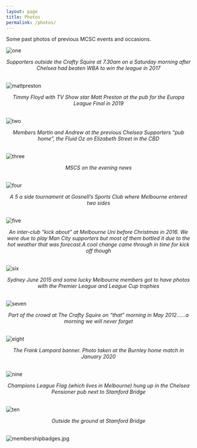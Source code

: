 ```yaml
---
layout: page
title: Photos
permalink: /photos/
---
```

Some past photos of previous MCSC events and occasions.

![one](/assets/photos/one.jpg)
<center><i>Supporters outside the Crafty Squire at 7.30am on a Saturday morning after Chelsea had beaten WBA to win the league in 2017</i></center>

<br>

![mattpreston](/assets/photos/mattpreston.jpg)
<center><i>Timmy Floyd with TV Show star Matt Preston at the pub for the Europa League Final in 2019</i></center>


<br>

![two](/assets/photos/two.jpg)
<center><i>Members Martin and Andrew at the previous Chelsea Supporters “pub home”, the Fluid Oz on Elizabeth Street in the CBD</i></center>


<br>

![three](/assets/photos/three.jpg)
<center><i>MSCS on the evening news</i></center>


<br>

![four](/assets/photos/four.jpg)
<center><i>A 5 a side tournament at Gosnell’s Sports Club where Melbourne entered two sides</i></center>

<br>

![five](/assets/photos/five.jpg)
<center><i>An inter-club “kick about” at Melbourne Uni before Christmas in 2016. We were due to play Man City supporters but most of them bottled it due to the hot weather that was forecast.A cool change came through in time for kick off though</i></center>


<br>

![six](/assets/photos/six.jpg)
<center><i>Sydney June 2015 and some lucky Melbourne members got to have photos with the Premier League and League Cup trophies</i></center>

<br>

![seven](/assets/photos/seven.jpg)
<center><i>Part of the crowd at The Crafty Squire on “that” morning in May 2012……a morning we will never forget</i></center>

<br>

![eight](/assets/photos/eight.jpg)
<center><i>The Frank Lampard banner. Photo taken at the Burnley home match in January 2020</i></center>

<br>

![nine](/assets/photos/nine.jpg)
<center><i>Champions League Flag (which lives in Melbourne) hung up in the Chelsea Pensioner pub next to Stamford Bridge</i></center>

<br>

![ten](/assets/photos/ten.jpg)
<center><i>Outside the ground at Stamford Bridge</i></center>

<br>

![membershipbadges.jpg](/assets/membershipbadges.jpg)

